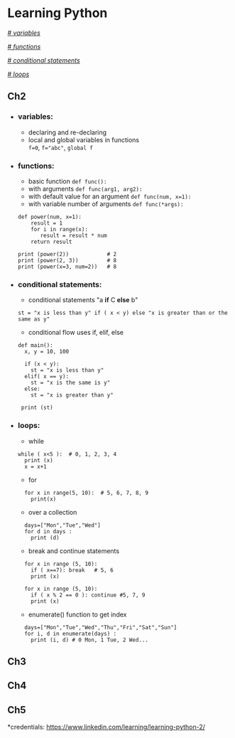 # Learning Python

_[ # variables ](#variables)_

_[ # functions ](#functions)_

_[ # conditional statements ](#conditional-statements)_

_[ # loops ](#loops)_

## Ch2

- ### variables: 
  - declaring and re-declaring
  - local and global variables in functions  
  `f=0`, `f="abc"`, `global f`

- ### functions:
  - basic function `def func():`
  - with arguments `def func(arg1, arg2):`
  - with default value for an argument `def func(num, x=1):`
  - with variable number of arguments `def func(*args):`

  ```
  def power(num, x=1):
      result = 1
      for i in range(x):
         result = result * num
      return result
    
  print (power(2))            # 2
  print (power(2, 3))         # 8
  print (power(x=3, num=2))   # 8    
  ```   
- ### conditional statements:  
  - conditional statements  "a **if** C **else** b" 
  ```
  st = "x is less than y" if ( x < y) else "x is greater than or the same as y"
  ```
  - conditional flow uses if, elif, else  
  ```
  def main():
    x, y = 10, 100

    if (x < y):
      st = "x is less than y"
    elif( x == y):
      st = "x is the same is y"
    else:
      st = "x is greater than y"  

   print (st) 
  ```
- ### loops:
  - while 
  ```  
  while ( x<5 ):  # 0, 1, 2, 3, 4
    print (x)
    x = x+1
  ```  
  - for
  ```
    for x in range(5, 10):  # 5, 6, 7, 8, 9
      print(x)
  ```
  - over a collection
  ```
    days=["Mon","Tue","Wed"]  
    for d in days :
      print (d)
  ```
  - break and continue statements
  ```
    for x in range (5, 10):  
      if ( x==7): break   # 5, 6
      print (x)
  ```
  ```
    for x in range (5, 10):  
      if ( x % 2 == 0 ): continue #5, 7, 9
      print (x)
  ```
  - enumerate() function to get index
  ```
    days=["Mon","Tue","Wed","Thu","Fri","Sat","Sun"]  
    for i, d in enumerate(days) :
      print (i, d) # 0 Mon, 1 Tue, 2 Wed...
  ```


## Ch3


## Ch4


## Ch5


*credentials: https://www.linkedin.com/learning/learning-python-2/
